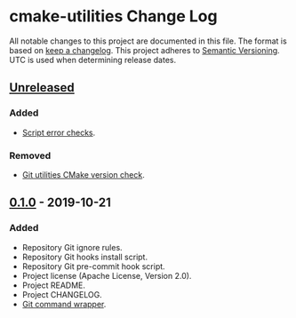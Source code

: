 # cmake-utilities Change Log
All notable changes to this project are documented in this file.
The format is based on [keep a changelog](https://keepachangelog.com/en/1.0.0/).
This project adheres to [Semantic Versioning](https://semver.org/).
UTC is used when determining release dates.

## [Unreleased](https://github.com/apcountryman/cmake-utilities/compare/master...develop)
### Added
- [Script error checks](https://github.com/apcountryman/cmake-utilities/issues/5).

### Removed
- [Git utilities CMake version check](https://github.com/apcountryman/cmake-utilities/issues/6).

## [0.1.0](https://github.com/apcountryman/cmake-utilities/compare/0.0.0...0.1.0) - 2019-10-21
### Added
- Repository Git ignore rules.
- Repository Git hooks install script.
- Repository Git pre-commit hook script.
- Project license (Apache License, Version 2.0).
- Project README.
- Project CHANGELOG.
- [Git command wrapper](https://github.com/apcountryman/cmake-utilities/issues/1).
